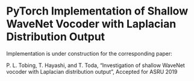 # PyTorch Implementation of Shallow WaveNet Vocoder with Laplacian Distribution Output

Implementation is under construction for the corresponding paper:

P. L. Tobing, T. Hayashi, and T. Toda, “Investigation of shallow WaveNet vocoder with Laplacian
distribution output”, Accepted for ASRU 2019
